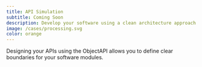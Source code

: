 ```yaml
---
title: API Simulation
subtitle: Coming Soon
description: Develop your software using a clean architecture approach
image: /cases/processing.svg
color: orange
---
```


Designing your APIs using the ObjectAPI allows you to define clear boundaries for your software modules.
